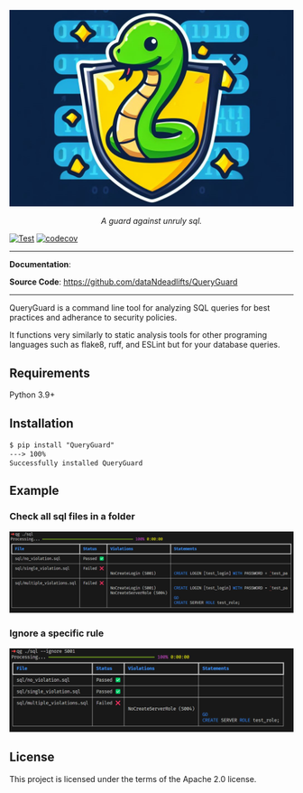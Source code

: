 ![Logo](docs/images/logo.jpg)

<p align="center">
    <em>A guard against unruly sql.</em>
</p>
<p align="center">

[![Test](https://github.com/dataNdeadlifts/QueryGuard/actions/workflows/test.yml/badge.svg)](https://github.com/dataNdeadlifts/QueryGuard/actions/workflows/test.yml)
[![codecov](https://codecov.io/github/dataNdeadlifts/QueryGuard/graph/badge.svg?token=3TL6N3BMM4)](https://codecov.io/github/dataNdeadlifts/QueryGuard)

---

**Documentation**:

**Source Code**: <a href="https://github.com/dataNdeadlifts/QueryGuard" target="_blank">https://github.com/dataNdeadlifts/QueryGuard</a>

---

QueryGuard is a command line tool for analyzing SQL queries for best practices and adherance to security policies.

It functions very similarly to static analysis tools for other programing languages such as flake8, ruff, and ESLint but for your database queries.


## Requirements

Python 3.9+


## Installation

<div class="termy">

```console
$ pip install "QueryGuard"
---> 100%
Successfully installed QueryGuard
```

</div>


## Example

### Check all sql files in a folder

![Simple Violation](docs/images/simple_violation.png)

### Ignore a specific rule

![Ignore Violation](docs/images/ignore_violation.png)


## License

This project is licensed under the terms of the Apache 2.0 license.
